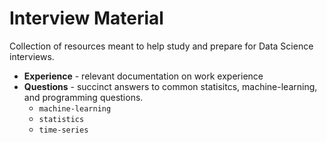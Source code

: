 # Interview Material
Collection of resources meant to help study and prepare for Data Science interviews.

- **Experience** - relevant documentation on work experience
- **Questions** - succinct answers to common statisitcs, machine-learning, and programming questions.
    - `machine-learning`
    - `statistics`
    - `time-series`